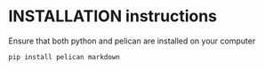 # INSTALLATION instructions

Ensure that both python and pelican are installed on your computer

~~~~
pip install pelican markdown
~~~~

